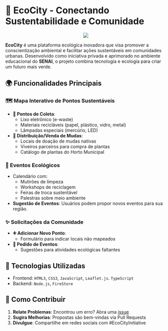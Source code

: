 # 🌱 EcoCity - Conectando Sustentabilidade e Comunidade

<div align="center">
      <img src="https://github.com/user-attachments/assets/ed5edc8d-ff21-4824-b7e6-da35ee5251a0" />
</div>

**EcoCity** é uma plataforma ecológica inovadora que visa promover a conscientização ambiental e facilitar ações sustentáveis em comunidades urbanas. Desenvolvido como iniciativa privada e aprimorado no ambiente educacional do **SENAI**, o projeto combina tecnologia e ecologia para criar um futuro mais verde.

## 🌍 Funcionalidades Principais

### 🗺️ Mapa Interativo de Pontos Sustentáveis
- **📍 Pontos de Coleta**:
  - Lixo eletrônico (e-waste)
  - Materiais recicláveis (papel, plástico, vidro, metal)
  - Lâmpadas especiais (mercúrio, LED)
- **🌿 Distribuição/Venda de Mudas**:
  - Locais de doação de mudas nativas
  - Viveiros parceiros para compra de plantas
  - Catálogo de plantas do Horto Municipal

### 📅 Eventos Ecológicos
- Calendário com:
  - Mutirões de limpeza
  - Workshops de reciclagem
  - Feiras de troca sustentável
  - Palestras sobre meio ambiente
- **Sugestão de Eventos**: Usuários podem propor novos eventos para sua região.

### ✨ Solicitações da Comunidade
- **➕ Adicionar Novo Ponto**: 
  - Formulário para indicar locais não mapeados
- **📢 Pedido de Eventos**:
  - Sugestões para atividades ecológicas faltantes

## 🚀 Tecnologias Utilizadas
- Frontend: `HTML5`, `CSS3`, `JavaScript`, `Leaflet.js`. `TypeScript`
- Backend: `Node.js`, `FireStore`

## 🌟 Como Contribuir
1. **Relate Problemas**: Encontrou um erro? Abra uma [issue](https://github.com/EcoCity-GG/ecocity/issues)
2. **Sugira Melhorias**: Propostas são bem-vindas via Pull Requests
3. **Divulgue**: Compartilhe em redes sociais com #EcoCityInitiative
